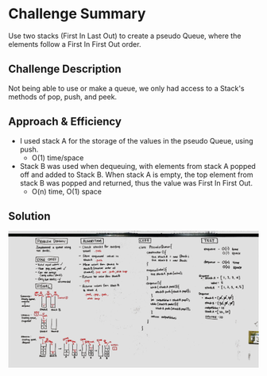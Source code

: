 # Challenge Summary
Use two stacks (First In Last Out) to create a pseudo Queue, where the elements follow a First In First Out order. 

## Challenge Description
Not being able to use or make a queue, we only had access to a Stack's methods of pop, push, and peek.

## Approach & Efficiency
* I used stack A for the storage of the values in the pseudo Queue, using push.
   * O(1) time/space
* Stack B was used when dequeuing, with elements from stack A popped off and added to Stack B. When stack A is empty, the top element from stack B was popped and returned, thus the value was First In First Out.
   * O(n) time, O(1) space

## Solution
![Whiteboard Image](../../assets/queue_with_stacks.jpg)